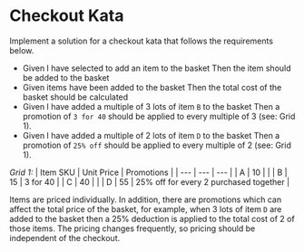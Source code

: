 # Checkout Kata

Implement a solution for a checkout kata that follows the requirements below.

- Given I have selected to add an item to the basket Then the item should be added to the basket
- Given items have been added to the basket Then the total cost of the basket should be calculated
- Given I have added a multiple of 3 lots of item `B` to the basket Then a promotion of `3 for 40` should be applied to every multiple of 3 (see: Grid 1).
- Given I have added a multiple of 2 lots of item `D` to the basket Then a promotion of `25% off` should be applied to every multiple of 2 (see: Grid 1).

_Grid 1:_
| Item SKU | Unit Price | Promotions |
| --- | --- | --- |
| A | 10 | |
| B | 15 | 3 for 40 |
| C | 40 | |
| D | 55 | 25% off for every 2 purchased together |

Items are priced individually. In addition, there are promotions which can affect the total price of the basket, for example, when 3 lots of item `D` are added to the basket then a 25% deduction is applied to the total cost of 2 of those items. The pricing changes frequently, so pricing should be independent of the checkout.
